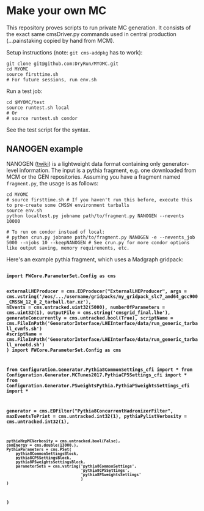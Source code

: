 # Make your own MC

This repository proves scripts to run private MC generation. It consists of the exact same cmsDriver.py commands used in central production (...painstaking copied by hand from MCM).

Setup instructions (note: `git cms-addpkg` has to work):
```
git clone git@github.com:DryRun/MYOMC.git
cd MYOMC
source firsttime.sh
# For future sessions, run env.sh
```

Run a test job:
```
cd $MYOMC/test
source runtest.sh local
# Or
# source runtest.sh condor
```

See the test script for the syntax. 

## NANOGEN example
NANOGEN ([twiki](https://twiki.cern.ch/twiki/bin/viewauth/CMS/NanoGen)) is a lightweight data format containing only generator-level information. The input is a pythia fragment, e.g. one downloaded from MCM or the GEN repositories. Assuming you have a fragment named `fragment.py`, the usage is as follows:
```
cd MYOMC
# source firsttime.sh # If you haven't run this before, execute this to pre-create some CMSSW environment tarballs
source env.sh
python localtest.py jobname path/to/fragment.py NANOGEN --nevents 10000

# To run on condor instead of local:
# python crun.py jobname path/to/fragment.py NANOGEN -e --nevents_job 5000 --njobs 10 --keepNANOGEN # See crun.py for more condor options like output saving, memory requirements, etc.
```
Here's an example pythia fragment, which uses a Madgraph gridpack:
<b>

  <code>
import FWCore.ParameterSet.Config as cms

externalLHEProducer = cms.EDProducer("ExternalLHEProducer",
    args = cms.vstring('/eos/.../username/gridpacks/my_gridpack_slc7_amd64_gcc900_CMSSW_12_0_2_tarball.tar.xz'),
    nEvents = cms.untracked.uint32(5000),
    numberOfParameters = cms.uint32(1),
    outputFile = cms.string('cmsgrid_final.lhe'),
    generateConcurrently = cms.untracked.bool(True),
    scriptName = cms.FileInPath('GeneratorInterface/LHEInterface/data/run_generic_tarball_cvmfs.sh')
    #scriptName = cms.FileInPath('GeneratorInterface/LHEInterface/data/run_generic_tarball_xrootd.sh')
)
import FWCore.ParameterSet.Config as cms

from Configuration.Generator.Pythia8CommonSettings_cfi import *
from Configuration.Generator.MCTunes2017.PythiaCP5Settings_cfi import *
from Configuration.Generator.PSweightsPythia.PythiaPSweightsSettings_cfi import *

generator = cms.EDFilter("Pythia8ConcurrentHadronizerFilter",
    maxEventsToPrint = cms.untracked.int32(1),
    pythiaPylistVerbosity = cms.untracked.int32(1),
    
    pythiaHepMCVerbosity = cms.untracked.bool(False),
    comEnergy = cms.double(13000.),
    PythiaParameters = cms.PSet(
        pythia8CommonSettingsBlock,
        pythia8CP5SettingsBlock,
        pythia8PSweightsSettingsBlock,
        parameterSets = cms.vstring('pythia8CommonSettings',
                                    'pythia8CP5Settings',
                                    'pythia8PSweightsSettings'
                                    )
    )
)
    
  </code>
  </b>
